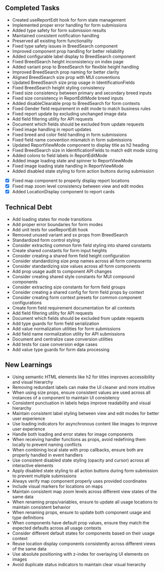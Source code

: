 ## Completed Tasks
- Created useReportEdit hook for form state management
- Implemented proper error handling for form submissions
- Added type safety for form submission results
- Maintained consistent notification handling
- Preserved all existing form functionality
- Fixed type safety issues in BreedSearch component
- Improved component prop handling for better reliability
- Added configurable label display to BreedSearch component
- Fixed BreedSearch height inconsistency on index page
- Added variant prop to BreedSearch for flexible height handling
- Improved BreedSearch prop naming for better clarity
- Aligned BreedSearch size prop with MUI conventions
- Updated BreedSearch size prop usage in IdentificationFields
- Fixed BreedSearch height styling consistency
- Fixed size consistency between primary and secondary breed inputs
- Fixed size consistency in ReportEditMode breed inputs
- Added disableClearable prop to BreedSearch for form contexts
- Fixed Gender field requirement in edit mode to match business rules
- Fixed report update by excluding unchanged image data
- Add field filtering utility for API requests
- Document which fields should be excluded from update requests
- Fixed image handling in report updates
- Fixed breed and color field handling in form submissions
- Fixed field name convention mismatch in form submissions
- Updated ReportViewMode component to display title as h2 heading
- Fixed BreedSearch size in IdentificationFields to match edit mode sizing
- Added colons to field labels in ReportEditMode
- Added image loading state and spinner to ReportViewMode
- Fixed image loading state handling in ReportViewMode
- Added disabled state styling to form action buttons during submission
- [x] Fixed map component to properly display report locations
- [x] Fixed map zoom level consistency between view and edit modes
- [x] Added LocationDisplay component to report cards

## Technical Debt
- Add loading states for mode transitions
- Add proper error boundaries for form modes
- Add unit tests for useReportEdit hook
- Removed unused variant and sx props from BreedSearch
- Standardized form control styling
- Consider extracting common form field styling into shared constants
- Create shared constants for form input heights
- Consider creating a shared form field height configuration
- Consider standardizing size prop names across all form components
- Consider standardizing size values across all form components
- Add prop usage audit to component API changes
- Consider creating shared style constants for MUI compound components
- Consider extracting size constants for form field groups
- Consider creating a shared config for form field props by context
- Consider creating form context presets for common component configurations
- Create form field requirement documentation for all contexts
- Add field filtering utility for API requests
- Document which fields should be excluded from update requests
- Add type guards for form field serialization
- Add value normalization utilities for form submissions
- Add field name normalization utility for API submissions
- Document and centralize case conversion utilities
- Add tests for case conversion edge cases
- Add value type guards for form data processing

## New Learnings
- Using semantic HTML elements like h2 for titles improves accessibility and visual hierarchy
- Removing redundant labels can make the UI cleaner and more intuitive
- When using size props, ensure consistent values are used across all instances of a component to maintain UI consistency
- Consistent punctuation in labels helps improve readability and visual hierarchy
- Maintain consistent label styling between view and edit modes for better user experience
- Use loading indicators for asynchronous content like images to improve user experience
- Handle both loading and error states for image components
- When receiving handler functions as props, avoid redefining them locally to prevent naming conflicts
- When combining local state with prop callbacks, ensure both are properly handled in event handlers
- Use consistent disabled state styling (opacity and cursor) across all interactive elements
- Apply disabled state styling to all action buttons during form submission to prevent multiple submissions
- Always verify map component properly uses provided coordinates
- Include visual markers for locations on maps
- Maintain consistent map zoom levels across different view states of the same data
- When renaming props/variables, ensure to update all usage locations to maintain consistent behavior
- When renaming props, ensure to update both component usage and type definitions
- When components have default prop values, ensure they match the expected defaults across all usage contexts
- Consider different default states for components based on their usage context
- Reuse location display components consistently across different views of the same data
- Use absolute positioning with z-index for overlaying UI elements on images
- Avoid duplicate status indicators to maintain clear visual hierarchy

